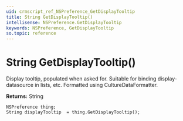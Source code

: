 ```yaml
---
uid: crmscript_ref_NSPreference_GetDisplayTooltip
title: String GetDisplayTooltip()
intellisense: NSPreference.GetDisplayTooltip
keywords: NSPreference, GetDisplayTooltip
so.topic: reference
---
```


# String GetDisplayTooltip()

Display tooltip, populated when asked for. Suitable for binding display-datasource in lists, etc. Formatted using CultureDataFormatter.

**Returns:** String

```crmscript
NSPreference thing;
String displayTooltip  = thing.GetDisplayTooltip();
```


